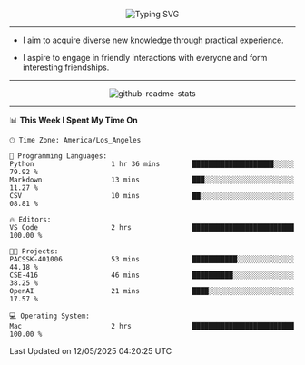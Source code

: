 <p align="center">
  <img src="https://readme-typing-svg.demolab.com?font=Fira+Code&weight=500&size=32&duration=2500&pause=1600&center=true&vCenter=true&random=false&width=1024&height=64&lines=Hi+there+%F0%9F%91%8B;I'm+delighted+you+could+make+it+here+%F0%9F%8E%89;I'm+Harry%2C+a+college+student+still+finding+my+way" alt="Typing SVG" />
</p>


---


- I aim to acquire diverse new knowledge through practical experience.

- I aspire to engage in friendly interactions with everyone and form interesting friendships.


---


<p align="center">
  <img src="https://github-readme-stats.vercel.app/api?username=Harry-Jing&show_icons=true" alt="github-readme-stats"/>
</p>


---

<!--START_SECTION:waka-->
📊 **This Week I Spent My Time On** 

```text
🕑︎ Time Zone: America/Los_Angeles

💬 Programming Languages: 
Python                   1 hr 36 mins        ████████████████████░░░░░   79.92 % 
Markdown                 13 mins             ███░░░░░░░░░░░░░░░░░░░░░░   11.27 % 
CSV                      10 mins             ██░░░░░░░░░░░░░░░░░░░░░░░   08.81 % 

🔥 Editors: 
VS Code                  2 hrs               █████████████████████████   100.00 % 

🐱‍💻 Projects: 
PACSSK-401006            53 mins             ███████████░░░░░░░░░░░░░░   44.18 % 
CSE-416                  46 mins             ██████████░░░░░░░░░░░░░░░   38.25 % 
OpenAI                   21 mins             ████░░░░░░░░░░░░░░░░░░░░░   17.57 % 

💻 Operating System: 
Mac                      2 hrs               █████████████████████████   100.00 % 
```


 Last Updated on 12/05/2025 04:20:25 UTC
<!--END_SECTION:waka-->
